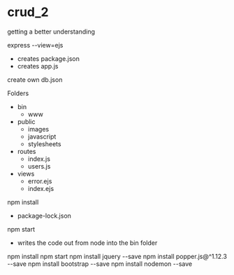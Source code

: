 # crud_2
getting a better understanding


express --view=ejs
- creates package.json
- creates app.js

create own db.json

Folders
- bin
    - www
- public
    - images
    - javascript
    - stylesheets
- routes
    - index.js
    - users.js
- views
    - error.ejs
    - index.ejs

npm install
- package-lock.json

npm start
- writes the code out from node into the bin folder

npm install
npm start
npm install jquery --save
npm install popper.js@^1.12.3 --save
npm install bootstrap --save
npm install nodemon --save
